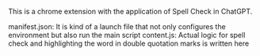 This is a chrome extension with the application of Spell Check in ChatGPT.

manifest.json: It is kind of a launch file that not only configures the environment but also run the main script
content.js: Actual logic for spell check and highlighting the word in double quotation marks is written here
